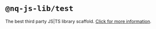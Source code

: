 # `@nq-js-lib/test`

The best third party JS|TS library scaffold. [Click for more information](https://github.com/nqdy666/jslib-base#readme).

